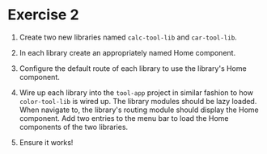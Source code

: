 # Exercise 2

1. Create two new libraries named `calc-tool-lib` and `car-tool-lib`.

2. In each library create an appropriately named Home component.

3. Configure the default route of each library to use the library's Home component.

4. Wire up each library into the `tool-app` project in similar fashion to how `color-tool-lib` is wired up. The library modules should be lazy loaded. When navigate to, the library's routing module should display the Home component. Add two entries to the menu bar to load the Home components of the two libraries.

5. Ensure it works!